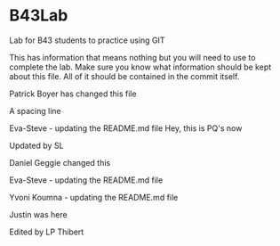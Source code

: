 # B43Lab
Lab for B43 students to practice using GIT

This has information that means nothing but you will need to use to complete the lab.
Make sure you know what information should be kept about this file. All of it should be contained in the commit itself.

Patrick Boyer has changed this file

A spacing line

Eva-Steve - updating the README.md file
Hey, this is PQ's now

Updated by SL

Daniel Geggie changed this


Eva-Steve - updating the README.md file


Yvoni Koumna - updating the README.md file 

Justin was here

Edited by LP Thibert


